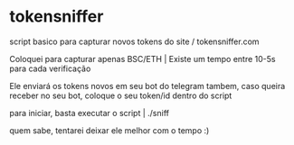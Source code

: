 # tokensniffer
script basico para capturar novos tokens do site / tokensniffer.com

Coloquei para capturar apenas BSC/ETH | Existe um tempo entre 10-5s para cada verificação

Ele enviará os tokens novos em seu bot do telegram tambem, caso queira receber no seu bot, coloque o seu token/id dentro do script

para iniciar, basta executar o script | ./sniff

quem sabe, tentarei deixar ele melhor com o tempo :)

